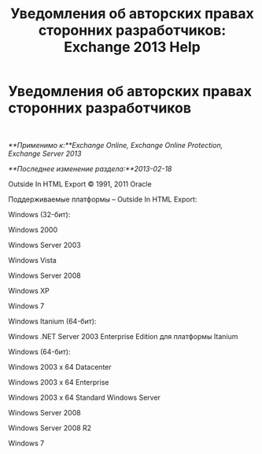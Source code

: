 ﻿---
title: 'Уведомления об авторских правах сторонних разработчиков: Exchange 2013 Help'
TOCTitle: Уведомления об авторских правах сторонних разработчиков
ms:assetid: e94f1244-acb8-4ddd-b54e-5cc37f903bbf
ms:mtpsurl: https://technet.microsoft.com/ru-ru/library/Dd351225(v=EXCHG.150)
ms:contentKeyID: 50487319
ms.date: 04/30/2018
mtps_version: v=EXCHG.150
ms.translationtype: HT
---

# Уведомления об авторских правах сторонних разработчиков

 

_**Применимо к:**Exchange Online, Exchange Online Protection, Exchange Server 2013_

_**Последнее изменение раздела:**2013-02-18_

Outside In HTML Export © 1991, 2011 Oracle

Поддерживаемые платформы – Outside In HTML Export:

Windows (32-бит):

Windows 2000

Windows Server 2003

Windows Vista

Windows Server 2008

Windows XP

Windows 7

Windows Itanium (64-бит):

Windows .NET Server 2003 Enterprise Edition для платформы Itanium

Windows (64-бит):

Windows 2003 x 64 Datacenter

Windows 2003 x 64 Enterprise

Windows 2003 x 64 Standard Windows Server

Windows Server 2008

Windows Server 2008 R2

Windows 7


